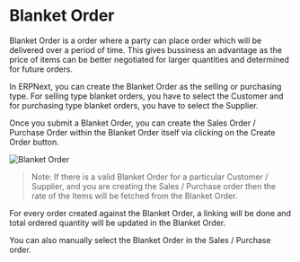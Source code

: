 # Blanket Order

Blanket Order is a order where a party can place order which will be delivered over a period of time. This gives bussiness
an advantage as the price of items can be better negotiated for larger quantities and determined for future orders.

In ERPNext, you can create the Blanket Order as the selling or purchasing type. For selling type blanket orders, you have to select the Customer and for purchasing type blanket orders, you have to select the Supplier.

Once you submit a Blanket Order, you can create the Sales Order / Purchase Order within the Blanket Order itself via clicking on the Create Order button.

<img class="screenshot" alt="Blanket Order" src="{{docs_base_url}}/assets/img/accounts/blanket-order.gif">

> Note: If there is a valid Blanket Order for a particular Customer / Supplier, and you are creating the Sales / Purchase order then the rate of the Items will be fetched from the Blanket Order.


For every order created against the Blanket Order, a linking will be done and total ordered quantity will be updated in the Blanket Order.

You can also manually select the Blanket Order in the Sales / Purchase order.
